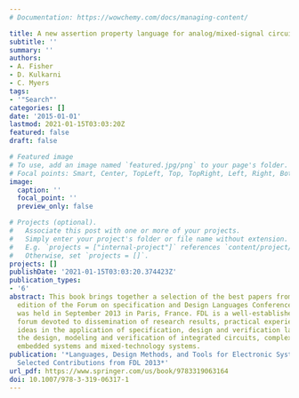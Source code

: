 ```yaml
---
# Documentation: https://wowchemy.com/docs/managing-content/

title: A new assertion property language for analog/mixed-signal circuits
subtitle: ''
summary: ''
authors:
- A. Fisher
- D. Kulkarni
- C. Myers
tags:
- '"Search"'
categories: []
date: '2015-01-01'
lastmod: 2021-01-15T03:03:20Z
featured: false
draft: false

# Featured image
# To use, add an image named `featured.jpg/png` to your page's folder.
# Focal points: Smart, Center, TopLeft, Top, TopRight, Left, Right, BottomLeft, Bottom, BottomRight.
image:
  caption: ''
  focal_point: ''
  preview_only: false

# Projects (optional).
#   Associate this post with one or more of your projects.
#   Simply enter your project's folder or file name without extension.
#   E.g. `projects = ["internal-project"]` references `content/project/deep-learning/index.md`.
#   Otherwise, set `projects = []`.
projects: []
publishDate: '2021-01-15T03:03:20.374423Z'
publication_types:
- '6'
abstract: This book brings together a selection of the best papers from the sixteenth
  edition of the Forum on specification and Design Languages Conference (FDL), which
  was held in September 2013 in Paris, France. FDL is a well-established international
  forum devoted to dissemination of research results, practical experiences and new
  ideas in the application of specification, design and verification languages to
  the design, modeling and verification of integrated circuits, complex hardware/software
  embedded systems and mixed-technology systems.
publication: '*Languages, Design Methods, and Tools for Electronic System Design:
  Selected Contributions from FDL 2013*'
url_pdf: https://www.springer.com/us/book/9783319063164
doi: 10.1007/978-3-319-06317-1
---
```

